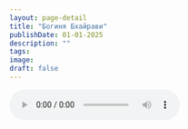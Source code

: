 ```yaml
---
layout: page-detail
title: "Богиня Бхайрави"
publishDate: 01-01-2025
description: ""
tags:
image:
draft: false
---
```


<audio title=" - Богиня Бхайрави.mp3" src="/upload/iblock/073/07304b230922613b1c18edda0ea988a5.mp3" controls=""></audio>

  
